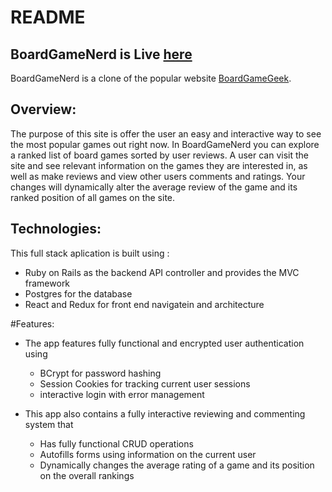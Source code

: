 # README

## BoardGameNerd is Live [here](https://board-game-nerd.herokuapp.com/#/)

BoardGameNerd is a clone of the popular website [BoardGameGeek](https://boardgamegeek.com).

## Overview:

The purpose of this site is offer the user an easy and interactive way to see the most popular games out right now.
In BoardGameNerd you can explore a ranked list of board games sorted by user reviews. A user can visit the site and see relevant information on the games they are interested in, as well as make reviews and view other users comments and ratings. Your changes will dynamically alter the average review of the game and its ranked position of all games on the site. 

## Technologies:
This full stack aplication is built using :
* Ruby on Rails as the backend API controller and provides the MVC framework
* Postgres for the database
* React and Redux for front end navigatein and architecture

#Features: 

* The app features fully functional and encrypted user authentication using 
  * BCrypt for password hashing
  * Session Cookies for tracking current user sessions
  * interactive login with error management

* This app also contains a fully interactive reviewing and commenting system that
  * Has fully functional CRUD operations
  * Autofills forms using information on the current user
  * Dynamically changes the average rating of a game and its position on the overall rankings
